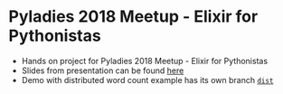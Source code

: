# Pyladies 2018 Meetup  - Elixir for Pythonistas

- Hands on project for Pyladies 2018 Meetup  - Elixir for Pythonistas
- Slides from presentation can be found [here](https://github.com/tgrk/pyladies_elixir/blob/master/PyLadies%202018%20-%20Elixir%20for%20Pythonistas.pdf)
- Demo with distributed word count example has its own branch [`dist`](https://github.com/tgrk/pyladies_elixir/tree/dist/word_count_dist)
